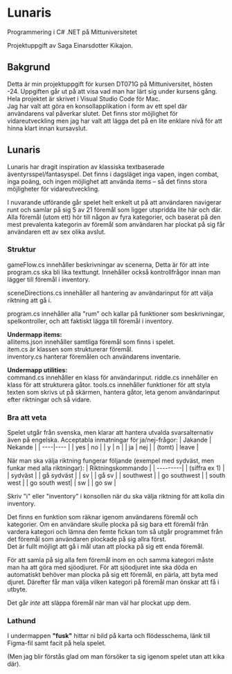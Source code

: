 # Lunaris

Programmering i C# .NET på Mittuniversitetet

Projektuppgift av Saga Einarsdotter Kikajon.

## Bakgrund

Detta är min projektuppgift för kursen DT071G på Mittuniversitet, hösten -24. Uppgiften går ut på att visa vad man har lärt sig under kursens gång. Hela projektet är skrivet i Visual Studio Code för Mac.  
Jag har valt att göra en konsollapplikation i form av ett spel där användarens val påverkar slutet. Det finns stor möjlighet för vidareutveckling men jag har valt att lägga det på en lite enklare nivå för att hinna klart innan kursavslut.

## Lunaris

Lunaris har dragit inspiration av klassiska textbaserade äventyrsspel/fantasyspel. Det finns i dagsläget inga vapen, ingen combat, inga poäng, och ingen möjlighet att använda items – så det finns stora möjligheter för vidareutveckling.

I nuvarande utförande går spelet helt enkelt ut på att användaren navigerar runt och samlar på sig 5 av 21 föremål som ligger utspridda lite här och där. Alla föremål (utom ett) hör till någon av fyra kategorier, och baserat på den mest prevalenta kategorin av föremål som användaren har plockat på sig får användaren ett av sex olika avslut.

### Struktur

gameFlow.cs innehåller beskrivningar av scenerna, Detta är för att inte program.cs ska bli lika texttungt. Innehåller också kontrollfrågor innan man lägger till föremål i inventory.

sceneDirections.cs innehåller all hantering av användarinput för att välja riktning att gå i.

program.cs innehåller alla "rum" och kallar på funktioner som beskrivningar, spelkontroller, och att faktiskt lägga till föremål i inventory.

**Undermapp items:**  
allitems.json innehåller samtliga föremål som finns i spelet.  
item.cs är klassen som strukturerar föremål.  
inventory.cs hanterar föremålen och användarens inventarie.

**Undermapp utilities:**  
command.cs innehåller en klass för användarinput.
riddle.cs innehåller en klass för att strukturera gåtor.
tools.cs innehåller funktioner för att styla texten som skrivs ut på skärmen, hantera gåtor, leta genom användarinput efter riktningar och så vidare.

### Bra att veta

Spelet utgår från svenska, men klarar att hantera utvalda svarsalternativ även på engelska.
Acceptabla inmatningar för ja/nej-frågor:
| Jakande | Nekande |
| ----|---- |
| yes | no |
| y | n |
| ja | nej |
| (tomt) | leave |

När man ska välja riktning fungerar följande (exempel med sydväst, men funkar med alla riktningar):
| Riktningskommando |
| ---------|
| (siffra ex 1) |
| sydväst |
| gå sydväst |
| sv |
| gå sv |
| southwest |
| go southwest |
| south west |
| go south west|
| sw |
| go sw |

Skriv "i" eller "inventory" i konsollen när du ska välja riktning för att kolla din inventory.

Det finns en funktion som räknar igenom användarens föremål och kategorier. Om en användare skulle plocka på sig bara ett föremål från vardera kategori och lämna den femte fickan tom så utgår programmet från det föremål som användaren plockade på sig allra först.  
Det är fullt möjligt att gå i mål utan att plocka på sig ett enda föremål.

För att samla på sig alla fem föremål inom en och samma kategori måste man ha att göra med sjöodjuret. För att sjöodjuret inte ska döda en automatiskt behöver man plocka på sig ett föremål, en pärla, att byta med djuret. Därefter får man välja vilken kategori på föremål man önskar att få i utbyte.

Det går _inte_ att släppa föremål när man väl har plockat upp dem.

### Lathund

I undermappen **"fusk"** hittar ni bild på karta och flödesschema, länk till Figma-fil samt facit på hela spelet.

(Men jag blir förstås glad om man försöker ta sig igenom spelet utan att kika där).
